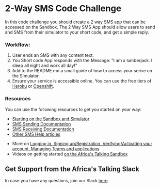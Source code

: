 # 2-Way SMS Code Challenge 
In this code challenge you should create a 2 way SMS app that can be accessed on the Sandbox. The 2 Way SMS App should allow users to send and SMS from their simulator to your short code, and get a simple reply.

### Workflow:
1. User ends an SMS with any content text.
2. You Short code App responds with the Message: "I am a lumberjack. I sleep all night and work all day!"
3. Add to the README.md a small guide of how to access your serive on the Simulator.
4. Ensure your service is accessible online. You can use the free tiers of [Heroku](https://www.heroku.com/) or [Openshift](https://www.openshift.com/).

### Resources
You can use the following resources to get you started on your way:
* [Starting on the Sandbox and Simulator](http://help.africastalking.com/website/how-to-get-started-on-the-africas-talking-sand-box)
* [SMS Sending Documentation](http://docs.africastalking.com/sms/sending)
* [SMS Receiving Documentation](http://docs.africastalking.com/sms/callback)
* [Other SMS Help articles](http://help.africastalking.com/sms)
- More on [Logging in, Signing up/Registration, Verifying/Activating your account, Managing Teams and applications](http://help.africastalking.com/website)
- Videos on getting started [on the Africa's Talking Sandbox](https://www.dropbox.com/sh/qq086503d5zaq7l/AADEo-oazNF_PgYIPRjPpeCua?dl=0)

## Get Support from the Africa's Talking Slack
In case you have any questions, join our Slack [here](https://slackin-africastalking.now.sh/)
